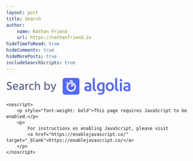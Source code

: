 ```yaml
---
layout: post
title: Search
author:
    name: Nathan Friend
    url: https://nathanfriend.io
hideTimeToRead: true
hideComments: true
hideMorePosts: true
includeSearchScripts: true
---
```


<div class="search-page">
    <div id="search-box"></div>
    <div id="search-by-algolia">
        <a href="https://www.algolia.com/" target="_blank">
            <img src="/assets/img/search/search-by-algolia.svg" alt="Search by Algolia" />
        </a>
    </div>
    <div id="hits"></div>

    <noscript>
        <p style="font-weight: bold">This page requires JavaScript to be enabled.</p>
        <p>
            For instructions on enabling JavaScript, please visit
            <a href="https://enablejavascript.co/" target="_blank">https://enablejavascript.co/</a>
        </p>
    </noscript>

</div>
